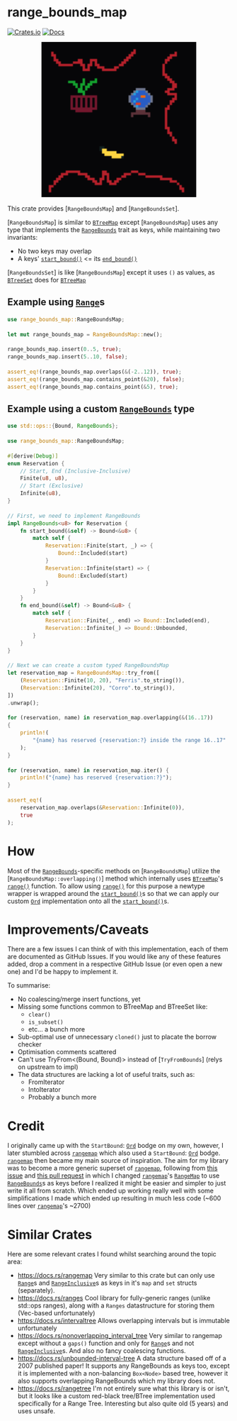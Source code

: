 # range_bounds_map

[![Crates.io](https://img.shields.io/crates/v/range_bounds_set)](https://crates.io/crates/range_bounds_set)
[![Docs](https://docs.rs/range_bounds_set/badge)](https://docs.rs/range_bounds_set)

<p align="center">
<img src="logo.svg" alt="range_bounds_map_logo" width="350">
</p>

This crate provides [`RangeBoundsMap`] and [`RangeBoundsSet`].

[`RangeBoundsMap`] is similar to [`BTreeMap`] except [`RangeBoundsMap`]
uses any type that implements the [`RangeBounds`] trait as keys, while
maintaining two invariants:

- No two keys may overlap
- A keys' [`start_bound()`] <= its [`end_bound()`]

[`RangeBoundsSet`] is like [`RangeBoundsMap`] except it
uses `()` as values, as [`BTreeSet`] does for [`BTreeMap`]

## Example using [`Range`]s

```rust
use range_bounds_map::RangeBoundsMap;

let mut range_bounds_map = RangeBoundsMap::new();

range_bounds_map.insert(0..5, true);
range_bounds_map.insert(5..10, false);

assert_eq!(range_bounds_map.overlaps(&(-2..12)), true);
assert_eq!(range_bounds_map.contains_point(&20), false);
assert_eq!(range_bounds_map.contains_point(&5), true);
```

## Example using a custom [`RangeBounds`] type

```rust
use std::ops::{Bound, RangeBounds};

use range_bounds_map::RangeBoundsMap;

#[derive(Debug)]
enum Reservation {
	// Start, End (Inclusive-Inclusive)
	Finite(u8, u8),
	// Start (Exclusive)
	Infinite(u8),
}

// First, we need to implement RangeBounds
impl RangeBounds<u8> for Reservation {
	fn start_bound(&self) -> Bound<&u8> {
		match self {
			Reservation::Finite(start, _) => {
				Bound::Included(start)
			}
			Reservation::Infinite(start) => {
				Bound::Excluded(start)
			}
		}
	}
	fn end_bound(&self) -> Bound<&u8> {
		match self {
			Reservation::Finite(_, end) => Bound::Included(end),
			Reservation::Infinite(_) => Bound::Unbounded,
		}
	}
}

// Next we can create a custom typed RangeBoundsMap
let reservation_map = RangeBoundsMap::try_from([
	(Reservation::Finite(10, 20), "Ferris".to_string()),
	(Reservation::Infinite(20), "Corro".to_string()),
])
.unwrap();

for (reservation, name) in reservation_map.overlapping(&(16..17))
{
	println!(
		"{name} has reserved {reservation:?} inside the range 16..17"
	);
}

for (reservation, name) in reservation_map.iter() {
	println!("{name} has reserved {reservation:?}");
}

assert_eq!(
	reservation_map.overlaps(&Reservation::Infinite(0)),
	true
);
```

# How

Most of the [`RangeBounds`]-specific methods on [`RangeBoundsMap`]
utilize the [`RangeBoundsMap::overlapping()`] method which
internally uses [`BTreeMap`]'s [`range()`] function. To allow
using [`range()`] for this purpose a newtype wrapper is wrapped
around the [`start_bound()`]s so that we can apply our custom [`Ord`]
implementation onto all the [`start_bound()`]s.

# Improvements/Caveats

There are a few issues I can think of with this implementation,
each of them are documented as GitHub Issues. If you would like
any of these features added, drop a comment in a respective GitHub
Issue (or even open a new one) and I'd be happy to implement it.

To summarise:

- No coalescing/merge insert functions, yet
- Missing some functions common to BTreeMap and BTreeSet like:
  - `clear()`
  - `is_subset()`
  - etc... a bunch more
- Sub-optimal use of unnecessary `cloned()` just to placate the borrow checker
- Optimisation comments scattered
- Can't use TryFrom<(Bound, Bound)> instead of [`TryFromBounds`] (relys on
  upstream to impl)
- The data structures are lacking a lot of useful traits, such as:
  - FromIterator
  - IntoIterator
  - Probably a bunch more

# Credit

I originally came up with the `StartBound`: [`Ord`] bodge on my
own, however, I later stumbled across [`rangemap`] which also used
a `StartBound`: [`Ord`] bodge. [`rangemap`] then became my main
source of inspiration. The aim for my library was to become a more
generic superset of [`rangemap`], following from
[this issue](https://github.com/jeffparsons/rangemap/issues/56) and
[this pull request](https://github.com/jeffparsons/rangemap/pull/57)
in which I changed [`rangemap`]'s [`RangeMap`] to use
[`RangeBounds`]s as keys before I realized it might be easier and
simpler to just write it all from scratch. Which ended up working
really well with some simplifications I made which ended up
resulting in much less code (~600 lines over [`rangemap`]'s ~2700)

# Similar Crates

Here are some relevant crates I found whilst searching around the
topic area:

- <https://docs.rs/rangemap>
  Very similar to this crate but can only use [`Range`]s and
  [`RangeInclusive`]s as keys in it's `map` and `set` structs (separately).
- <https://docs.rs/ranges>
  Cool library for fully-generic ranges (unlike std::ops ranges), along
  with a `Ranges` datastructure for storing them (Vec-based
  unfortunately)
- <https://docs.rs/intervaltree>
  Allows overlapping intervals but is immutable unfortunately
- <https://docs.rs/nonoverlapping_interval_tree>
  Very similar to rangemap except without a `gaps()` function and only
  for [`Range`]s and not [`RangeInclusive`]s. And also no fancy coalescing
  functions.
- <https://docs.rs/unbounded-interval-tree>
  A data structure based off of a 2007 published paper! It supports any
  RangeBounds as keys too, except it is implemented with a non-balancing
  `Box<Node>` based tree, however it also supports overlapping
  RangeBounds which my library does not.
- <https://docs.rs/rangetree>
  I'm not entirely sure what this library is or isn't, but it looks like
  a custom red-black tree/BTree implementation used specifically for a
  Range Tree. Interesting but also quite old (5 years) and uses
  unsafe.

[`btreemap`]: https://doc.rust-lang.org/std/collections/struct.BTreeMap.html
[`btreeset`]: https://doc.rust-lang.org/std/collections/struct.BTreeSet.html
[`rangebounds`]: https://doc.rust-lang.org/std/ops/trait.RangeBounds.html
[`start_bound()`]: https://doc.rust-lang.org/std/ops/trait.RangeBounds.html#tymethod.start_bound
[`end_bound()`]: https://doc.rust-lang.org/std/ops/trait.RangeBounds.html#tymethod.end_bound
[`range`]: https://doc.rust-lang.org/std/ops/struct.Range.html
[`range()`]: https://doc.rust-lang.org/std/collections/struct.BTreeMap.html#method.range
[`rangemap`]: https://docs.rs/rangemap/latest/rangemap/
[`rangeinclusivemap`]: https://docs.rs/rangemap/latest/rangemap/inclusive_map/struct.RangeInclusiveMap.html#
[`rangeinclusive`]: https://doc.rust-lang.org/std/ops/struct.RangeInclusive.html
[`ord`]: https://doc.rust-lang.org/std/cmp/trait.Ord.html
